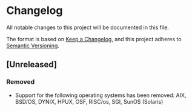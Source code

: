 # Changelog
All notable changes to this project will be documented in this file.

The format is based on [Keep a Changelog](https://keepachangelog.com/en/1.0.0/),
and this project adheres to [Semantic Versioning](https://semver.org/spec/v2.0.0.html).

## [Unreleased]
### Removed
 - Support for the following operating systems has been removed: AIX, BSD/OS, DYNIX, HPUX,
   OSF, RISC/os, SGI, SunOS (Solaris)
